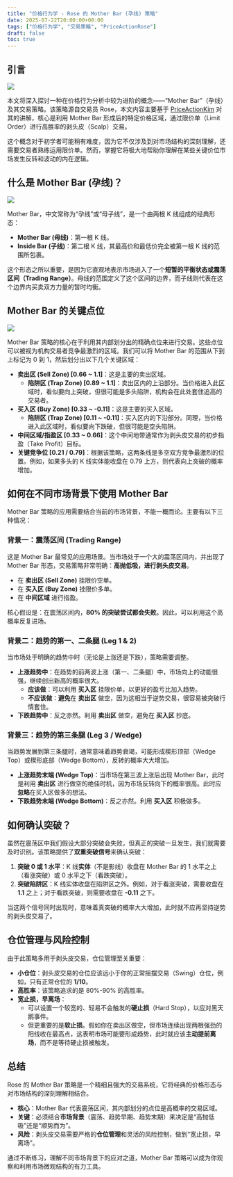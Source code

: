 ```yaml
---
title: "价格行为学 - Rose 的 Mother Bar (孕线) 策略"
date: 2025-07-22T20:00:00+08:00
tags: ["价格行为学", "交易策略", "PriceActionRose"]
draft: false
toc: true
---
```


## 引言

![](https://img.forecho.com/1VWMDW.png)

本文将深入探讨一种在价格行为分析中较为进阶的概念——“Mother Bar”（孕线）及其交易策略。该策略源自交易员 Rose，本文内容主要基于 [PriceActionKim](https://www.youtube.com/@PriceActionKim) 对其的讲解，核心是利用 Mother Bar 形成后的特定价格区域，通过限价单（Limit Order）进行高胜率的剥头皮（Scalp）交易。

这个概念对于初学者可能稍有难度，因为它不仅涉及到对市场结构的深刻理解，还需要交易者熟练运用限价单。然而，掌握它将极大地帮助你理解在某些关键价位市场发生反转和波动的内在逻辑。

<!--more-->

## 什么是 Mother Bar (孕线)？

![](https://img.forecho.com/mfaBAm.png)

Mother Bar，中文常称为“孕线”或“母子线”，是一个由两根 K 线组成的经典形态：

-   **Mother Bar (母线)**：第一根 K 线。
-   **Inside Bar (子线)**：第二根 K 线，其最高价和最低价完全被第一根 K 线的范围所包裹。

这个形态之所以重要，是因为它直观地表示市场进入了一个**短暂的平衡状态或震荡区间（Trading Range）**。母线的范围定义了这个区间的边界，而子线则代表在这个边界内买卖双方力量的暂时均衡。

## Mother Bar 的关键点位

![](https://img.forecho.com/UiMFGk.png)

Mother Bar 策略的核心在于利用其内部划分出的精确点位来进行交易。这些点位可以被视为机构交易者竞争最激烈的区域。我们可以将 Mother Bar 的范围从下到上标记为 0 到 1，然后划分出以下几个关键区域：

-   **卖出区 (Sell Zone) [0.66 ~ 1.1]**：这是主要的卖出区域。
    -   **陷阱区 (Trap Zone) [0.89 ~ 1.1]**：卖出区内的上沿部分。当价格进入此区域时，看似要向上突破，但很可能是多头陷阱，机构会在此处套住追高的交易者。
-   **买入区 (Buy Zone) [0.33 ~ -0.11]**：这是主要的买入区域。
    -   **陷阱区 (Trap Zone) [0.11 ~ -0.11]**：买入区内的下沿部分。同理，当价格进入此区域时，看似要向下跌破，但很可能是空头陷阱。
-   **中间区域/指盈区 [0.33 ~ 0.66]**：这个中间地带通常作为剥头皮交易的初步指盈（Take Profit）目标。
-   **关键竞争位 [0.21 / 0.79]**：根据该策略，这两条线是多空双方竞争最激烈的位置。例如，如果多头的 K 线实体能收盘在 0.79 上方，则代表向上突破的概率增加。

## 如何在不同市场背景下使用 Mother Bar

Mother Bar 策略的应用需要结合当前的市场背景，不能一概而论。主要有以下三种情况：

### 背景一：震荡区间 (Trading Range)

这是 Mother Bar 最常见的应用场景。当市场处于一个大的震荡区间内，并出现了 Mother Bar 形态，交易策略非常明确：**高抛低吸，进行剥头皮交易**。

-   在 **卖出区 (Sell Zone)** 挂限价空单。
-   在 **买入区 (Buy Zone)** 挂限价多单。
-   在 **中间区域** 进行指盈。

核心假设是：在震荡区间内，**80% 的突破尝试都会失败**。因此，可以利用这个高概率反复进场。

### 背景二：趋势的第一、二条腿 (Leg 1 & 2)

当市场处于明确的趋势中时（无论是上涨还是下跌），策略需要调整。

-   **上涨趋势中**：在趋势的前两波上涨（第一、二条腿）中，市场向上的动能很强，继续创出新高的概率很大。
    -   **应该做**：可以利用 **买入区** 挂限价单，以更好的盈亏比加入趋势。
    -   **不应该做**：**避免**在 **卖出区** 做空，因为这相当于逆势交易，很容易被突破行情套住。
-   **下跌趋势中**：反之亦然。利用 **卖出区** 做空，避免在 **买入区** 抄底。

### 背景三：趋势的第三条腿 (Leg 3 / Wedge)

当趋势发展到第三条腿时，通常意味着趋势衰竭，可能形成楔形顶部（Wedge Top）或楔形底部（Wedge Bottom），反转的概率大大增加。

-   **上涨趋势末端 (Wedge Top)**：当市场在第三波上涨后出现 Mother Bar，此时是利用 **卖出区** 进行做空的绝佳时机，因为市场反转向下的概率很高。此时应**忽略**在买入区做多的想法。
-   **下跌趋势末端 (Wedge Bottom)**：反之亦然。利用 **买入区** 积极做多。

## 如何确认突破？

虽然在震荡区中我们假设大部分突破会失败，但真正的突破一旦发生，我们就需要及时识别。该策略提供了**双重突破信号**来确认突破：

1.  **突破 0 或 1 水平**：K 线**实体**（不是影线）收盘在 Mother Bar 的 1 水平之上（看涨突破）或 0 水平之下（看跌突破）。
2.  **突破陷阱区**：K 线实体收盘在陷阱区之外。例如，对于看涨突破，需要收盘在 **1.1** 之上；对于看跌突破，则需要收盘在 **-0.11** 之下。

当这两个信号同时出现时，意味着真突破的概率大大增加，此时就不应再坚持逆势的剥头皮交易了。

## 仓位管理与风险控制

由于此策略多用于剥头皮交易，仓位管理至关重要：

-   **小仓位**：剥头皮交易的仓位应该远小于你的正常摇摆交易（Swing）仓位，例如，只有正常仓位的 **1/10**。
-   **高胜率**：该策略追求的是 80%-90% 的高胜率。
-   **宽止损，早离场**：
    -   可以设置一个较宽的、轻易不会触发的**硬止损**（Hard Stop），以应对黑天鹅事件。
    -   但更重要的是**软止损**。假如你在卖出区做空，但市场连续出现两根强劲的阳线收在最高点，这表明市场可能要形成趋势，此时就应该**主动提前离场**，而不是等待硬止损被触发。

## 总结

Rose 的 Mother Bar 策略是一个精细且强大的交易系统，它将经典的价格形态与对市场结构的深刻理解相结合。

-   **核心**：Mother Bar 代表震荡区间，其内部划分的点位是高概率的交易区域。
-   **关键**：必须结合**市场背景**（震荡、趋势早期、趋势末期）来决定是“高抛低吸”还是“顺势而为”。
-   **风险**：剥头皮交易需要严格的**仓位管理**和灵活的风险控制，做到“宽止损，早离场”。

通过不断练习，理解不同市场背景下的应对之道，Mother Bar 策略可以成为你观察和利用市场微观结构的有力工具。 